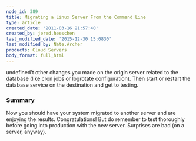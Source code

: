 ```yaml
---
node_id: 389
title: Migrating a Linux Server From the Command Line
type: article
created_date: '2011-03-16 21:57:40'
created_by: jered.heeschen
last_modified_date: '2015-12-30 15:0830'
last_modified_by: Nate.Archer
products: Cloud Servers
body_format: full_html
---
```


undefined&rsquo;t other changes you made on the
origin server related to the database (like cron jobs or logrotate
configuration). Then start or restart the database service on the
destination and get to testing.

### Summary

Now you should have your system migrated to another server and are
enjoying the results. Congratulations! But do remember to test
thoroughly before going into production with the new server. Surprises
are bad (on a server, anyway).

